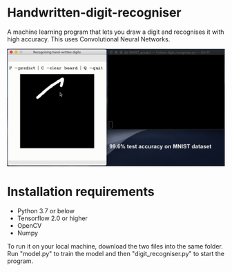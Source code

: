 # Handwritten-digit-recogniser
A machine learning program that lets you draw a digit and recognises it with high accuracy. This uses Convolutional Neural Networks.

![](digit_recogniser_demo.gif)

# Installation requirements
- Python 3.7 or below
- Tensorflow 2.0 or higher
- OpenCV
- Numpy

To run it on your local machine, download the two files into the same folder. Run "model.py" to train the model and then "digit_recogniser.py" to start the program.

